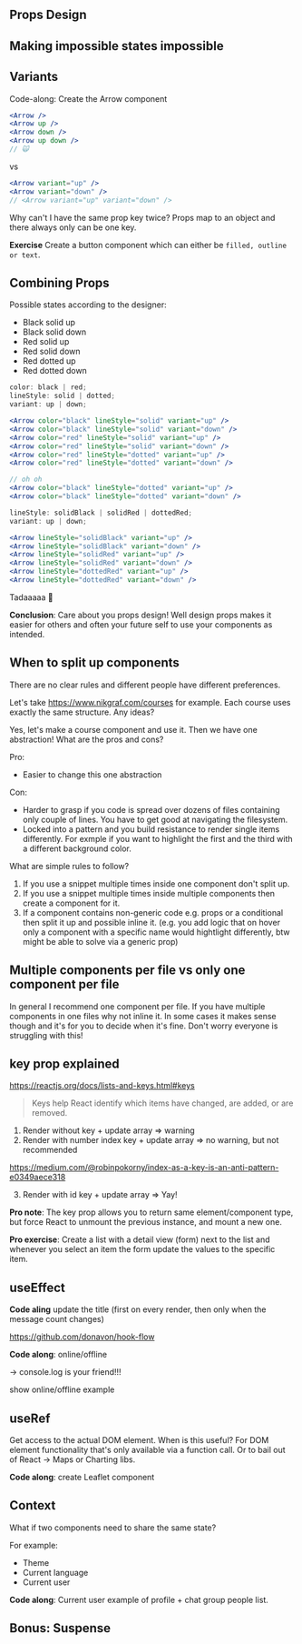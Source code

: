 ## Props Design

## Making impossible states impossible

## Variants

Code-along: Create the Arrow component

```jsx
<Arrow />
<Arrow up />
<Arrow down />
<Arrow up down />
// 🙀
```

vs

```jsx
<Arrow variant="up" />
<Arrow variant="down" />
// <Arrow variant="up" variant="down" />
```

Why can't I have the same prop key twice? Props map to an object and there always only can be one key.

**Exercise** Create a button component which can either be `filled, outline or text`.

## Combining Props

Possible states according to the designer:

- Black solid up
- Black solid down
- Red solid up
- Red solid down
- Red dotted up
- Red dotted down

```js
color: black | red;
lineStyle: solid | dotted;
variant: up | down;
```

```jsx
<Arrow color="black" lineStyle="solid" variant="up" />
<Arrow color="black" lineStyle="solid" variant="down" />
<Arrow color="red" lineStyle="solid" variant="up" />
<Arrow color="red" lineStyle="solid" variant="down" />
<Arrow color="red" lineStyle="dotted" variant="up" />
<Arrow color="red" lineStyle="dotted" variant="down" />
```

```jsx
// oh oh
<Arrow color="black" lineStyle="dotted" variant="up" />
<Arrow color="black" lineStyle="dotted" variant="down" />
```

```js
lineStyle: solidBlack | solidRed | dottedRed;
variant: up | down;
```

```jsx
<Arrow lineStyle="solidBlack" variant="up" />
<Arrow lineStyle="solidBlack" variant="down" />
<Arrow lineStyle="solidRed" variant="up" />
<Arrow lineStyle="solidRed" variant="down" />
<Arrow lineStyle="dottedRed" variant="up" />
<Arrow lineStyle="dottedRed" variant="down" />
```

Tadaaaaa 🎊

**Conclusion**: Care about you props design! Well design props makes it easier for others and often your future self to use your components as intended.

## When to split up components

There are no clear rules and different people have different preferences.

Let's take https://www.nikgraf.com/courses for example.
Each course uses exactly the same structure. Any ideas?

Yes, let's make a course component and use it. Then we have one abstraction! What are the pros and cons?

Pro:

- Easier to change this one abstraction

Con:

- Harder to grasp if you code is spread over dozens of files containing only couple of lines. You have to get good at navigating the filesystem.
- Locked into a pattern and you build resistance to render single items differently. For exmple if you want to highlight the first and the third with a different background color.

What are simple rules to follow?

1. If you use a snippet multiple times inside one component don't split up.
2. If you use a snippet multiple times inside multiple components then create a component for it.
3. If a component contains non-generic code e.g. props or a conditional then split it up and possible inline it. (e.g. you add logic that on hover only a component with a specific name would hightlight differently, btw might be able to solve via a generic prop)

## Multiple components per file vs only one component per file

In general I recommend one component per file. If you have multiple components in one files why not inline it.
In some cases it makes sense though and it's for you to decide when it's fine. Don't worry everyone is struggling with this!

## key prop explained

https://reactjs.org/docs/lists-and-keys.html#keys

> Keys help React identify which items have changed, are added, or are removed.

1. Render without key + update array => warning
2. Render with number index key + update array => no warning, but not recommended

https://medium.com/@robinpokorny/index-as-a-key-is-an-anti-pattern-e0349aece318

3. Render with id key + update array => Yay!

**Pro note**: The key prop allows you to return same element/component type, but force React to unmount the previous instance, and mount a new one.

**Pro exercise**: Create a list with a detail view (form) next to the list and whenever you select an item the form update the values to the specific item.

## useEffect

**Code aling** update the title (first on every render, then only when the message count changes)

https://github.com/donavon/hook-flow

**Code along**: online/offline

-> console.log is your friend!!!

show online/offline example

## useRef

Get access to the actual DOM element. When is this useful? For DOM element functionality that's only available via a function call.
Or to bail out of React -> Maps or Charting libs.

**Code along**: create Leaflet component

## Context

What if two components need to share the same state?

For example:

- Theme
- Current language
- Current user

**Code along**: Current user example of profile + chat group people list.

## Bonus: Suspense
